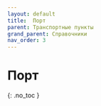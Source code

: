 ```yaml
---
layout: default
title:	Порт
parent: Транспортные пункты
grand_parent: Справочники
nav_order: 3
---
```


# Порт
{: .no_toc }
